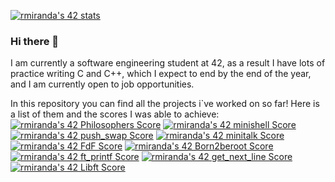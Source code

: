 [![rmiranda's 42 stats](https://badge42.vercel.app/api/v2/cl1oab9d0004009l1se6uf3v4/stats?cursusId=21&coalitionId=undefined)](https://github.com/JaeSeoKim/badge42)
### Hi there 👋
I am currently a software engineering student at 42, as a result I have lots of practice writing C and C++, which I expect to end by the end of the year, and I am currently open to job opportunities.

In this repository you can find all the projects i`ve worked on so far! Here is a list of them and the scores I was able to achieve:
[![rmiranda's 42 Philosophers Score](https://badge42.vercel.app/api/v2/cl1oab9d0004009l1se6uf3v4/project/3113615)](https://github.com/JaeSeoKim/badge42)
[![rmiranda's 42 minishell Score](https://badge42.vercel.app/api/v2/cl1oab9d0004009l1se6uf3v4/project/3015836)](https://github.com/JaeSeoKim/badge42)
[![rmiranda's 42 push_swap Score](https://badge42.vercel.app/api/v2/cl1oab9d0004009l1se6uf3v4/project/2879381)](https://github.com/JaeSeoKim/badge42)
[![rmiranda's 42 minitalk Score](https://badge42.vercel.app/api/v2/cl1oab9d0004009l1se6uf3v4/project/2862307)](https://github.com/JaeSeoKim/badge42)
[![rmiranda's 42 FdF Score](https://badge42.vercel.app/api/v2/cl1oab9d0004009l1se6uf3v4/project/2741702)](https://github.com/JaeSeoKim/badge42)
[![rmiranda's 42 Born2beroot Score](https://badge42.vercel.app/api/v2/cl1oab9d0004009l1se6uf3v4/project/2718191)](https://github.com/JaeSeoKim/badge42)
[![rmiranda's 42 ft_printf Score](https://badge42.vercel.app/api/v2/cl1oab9d0004009l1se6uf3v4/project/2603039)](https://github.com/JaeSeoKim/badge42)
[![rmiranda's 42 get_next_line Score](https://badge42.vercel.app/api/v2/cl1oab9d0004009l1se6uf3v4/project/2590999)](https://github.com/JaeSeoKim/badge42)
[![rmiranda's 42 Libft Score](https://badge42.vercel.app/api/v2/cl1oab9d0004009l1se6uf3v4/project/2551622)](https://github.com/JaeSeoKim/badge42)


<!--
**re-miranda/re-miranda** is a ✨ _special_ ✨ repository because its `README.md` (this file) appears on your GitHub profile.

Here are some ideas to get you started:

- 🔭 I’m currently working on ...
- 🌱 I’m currently learning ...
- 👯 I’m looking to collaborate on ...
- 🤔 I’m looking for help with ...
- 💬 Ask me about ...
- 📫 How to reach me: ...
- 😄 Pronouns: ...
- ⚡ Fun fact: ...
-->
